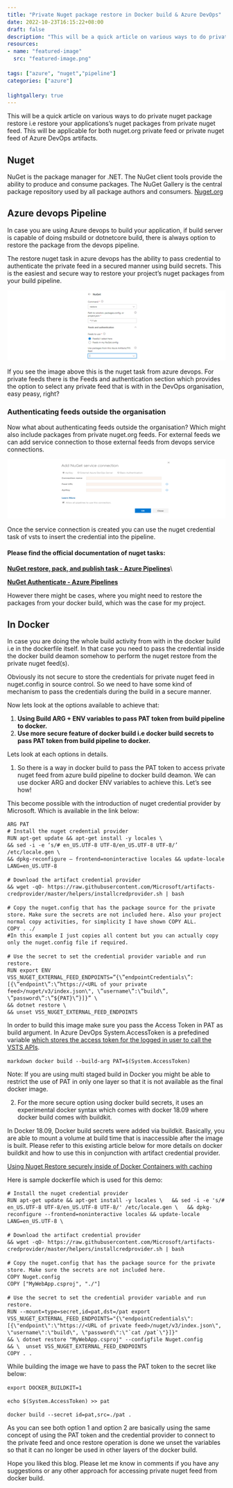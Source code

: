 ```yaml
---
title: "Private Nuget package restore in Docker build & Azure DevOps"
date: 2022-10-23T16:15:22+08:00
draft: false
description: "This will be a quick article on various ways to do private nuget package restore i.e restore your applications’s nuget packages from private nuget feed."
resources:
- name: "featured-image"
  src: "featured-image.png"

tags: ["azure", "nuget","pipeline"]
categories: ["azure"]

lightgallery: true
---
```


This will be a quick article on various ways to do private nuget package restore i.e restore your applications’s 
nuget packages from private nuget feed. This will be applicable for both nuget.org private feed or private nuget feed of Azure DevOps artifacts.

<!--more-->
## Nuget
NuGet is the package manager for .NET. The NuGet client tools provide the ability to produce and consume packages. The NuGet Gallery is the central package repository used by all package authors and consumers.
[Nuget.org](https://www.nuget.org/)

## Azure devops Pipeline
In case you are using Azure devops to build your application, if build server is capable of doing msbuild or dotnetcore build, there is always option to restore the package from the devops pipeline. 

The restore nuget task in azure devops has the ability to pass credential to authenticate the private feed in a secured manner using build secrets. This is the easiest and secure way to restore your project’s nuget packages from your build pipeline.

![azure-pipeline-nuget](./azure-pipeline-nuget.png)

If you see the image above this is the nuget task from azure devops. For private feeds there is the Feeds and authentication section which provides the option to select any private feed that is with in the DevOps organisation, easy peasy, right?

### Authenticating feeds outside the organisation
Now what about authenticating feeds outside the organisation? Which might also include packages from private nuget.org feeds. For external feeds we can add service connection to those external feeds from devops service connections.

![service](./service.png)

Once the service connection is created you can use the nuget credential task of vsts to insert the credential into the pipeline.
#### Please find the official documentation of nuget tasks:


**[NuGet restore, pack, and publish task - Azure Pipelines](https://docs.microsoft.com/en-us/azure/devops/pipelines/tasks/package/nuget?view=azure-devops)**\


**[NuGet Authenticate - Azure Pipelines](https://docs.microsoft.com/en-us/azure/devops/pipelines/tasks/package/nuget-authenticate?view=azure-devops)**

However there might be cases, where you might need to restore the packages from your docker build, which was the case for my project.

## In Docker
In case you are doing the whole build activity from with in the docker build i.e in the dockerfile itself. In that case you need to pass the credential inside the docker build deamon somehow to perform the nuget restore from the private nuget feed(s).

Obviously its not secure to store the credentials for private nuget feed in nuget.config in source control. So we need to have some kind of mechanism to pass the credentials during the build in a secure manner.


Now lets look at the options available to achieve that:



1. **Using Build ARG + ENV variables to pass PAT token from build pipeline to docker.**
2. **Use more secure feature of docker build i.e docker build secrets to pass PAT token from build pipeline to docker.**


Lets look at each options in details.

1. So there is a way in docker build to pass the PAT token to access private nuget feed from azure build pipeline to docker build deamon. We can use docker ARG and docker ENV variables to achieve this. Let’s see how!


This become possible with the introduction of nuget credential provider by Microsoft. Which is available in the link below:

```Docker
ARG PAT
# Install the nuget credential provider
RUN apt-get update && apt-get install -y locales \
&& sed -i -e ‘s/# en_US.UTF-8 UTF-8/en_US.UTF-8 UTF-8/’ /etc/locale.gen \
&& dpkg-reconfigure — frontend=noninteractive locales && update-locale LANG=en_US.UTF-8 

# Download the artifact credential provider
&& wget -qO- https://raw.githubusercontent.com/Microsoft/artifacts-credprovider/master/helpers/installcredprovider.sh | bash

# Copy the nuget.config that has the package source for the private store. Make sure the secrets are not included here. Also your project normal copy activities, for simplicity I have shown COPY ALL.
COPY . ./
#In this example I just copies all content but you can actually copy only the nuget.config file if required.

# Use the secret to set the credential provider variable and run restore.
RUN export ENV VSS_NUGET_EXTERNAL_FEED_ENDPOINTS=”{\”endpointCredentials\”: [{\”endpoint\”:\”https://<URL of your private feed>/nuget/v3/index.json\", \”username\”:\”build\”, \”password\”:\”${PAT}\”}]}” \
&& dotnet restore \
&& unset VSS_NUGET_EXTERNAL_FEED_ENDPOINTS
```

In order to build this image make sure you pass the Access Token in PAT as build argument. In Azure DevOps System.AccessToken is a prefedined variable [which stores the access token for the logged in user to call the VSTS APIs](https://docs.microsoft.com/en-us/azure/devops/pipelines/build/variables?view=azure-devops&tabs=yaml).

```markdown docker build --build-arg PAT=$(System.AccessToken)```

Note: If you are using multi staged build in Docker you might be able to restrict the use of PAT in only one layer so that it is not available as the final docker image.

2. For the more secure option using docker build secrets, it uses an experimental docker syntax which comes with docker 18.09 where docker build comes with buildkit.

In Docker 18.09, Docker build secrets were added via buildkit. Basically, you are able to mount a volume at build time that is inaccessible after the image is built. Please refer to this existing article below for more details on docker buildkit and how to use this in conjunction with artifact credential provider.

[Using Nuget Restore securely inside of Docker Containers with caching](https://medium.com/@cwoolum/using-nuget-restore-securely-inside-of-docker-containers-with-caching-2c2f5453905d)

Here is sample dockerfile which is used for this demo:

```Docker
# Install the nuget credential provider
RUN apt-get update && apt-get install -y locales \   && sed -i -e 's/# en_US.UTF-8 UTF-8/en_US.UTF-8 UTF-8/' /etc/locale.gen \   && dpkg-reconfigure --frontend=noninteractive locales && update-locale LANG=en_US.UTF-8 \

# Download the artifact credential provider  
&& wget -qO- https://raw.githubusercontent.com/Microsoft/artifacts-credprovider/master/helpers/installcredprovider.sh | bash

# Copy the nuget.config that has the package source for the private store. Make sure the secrets are not included here.
COPY Nuget.config
COPY ["MyWebApp.csproj", "./"]

# Use the secret to set the credential provider variable and run restore.
RUN --mount=type=secret,id=pat,dst=/pat export VSS_NUGET_EXTERNAL_FEED_ENDPOINTS="{\"endpointCredentials\": [{\"endpoint\":\"https://<URL of private feed>/nuget/v3/index.json\", \"username\":\"build\", \"password\":\"`cat /pat`\"}]}"
&& \ dotnet restore "MyWebApp.csproj" --configfile Nuget.config
&& \  unset VSS_NUGET_EXTERNAL_FEED_ENDPOINTS
COPY . .
```

While building the image we have to pass the PAT token to the secret like below:

```export DOCKER_BUILDKIT=1```

```echo $(System.AccessToken) >> pat```


```docker build --secret id=pat,src=./pat .```

As you can see both option 1 and option 2 are basically using the same concept of using the PAT token and the credential provider to connect to the private feed and once restore operation is done we unset the variables so that it can no longer be used in other layers of the docker build.

Hope you liked this blog. Please let me know in comments if you have any suggestions or any other approach for accessing private nuget feed from docker build.






